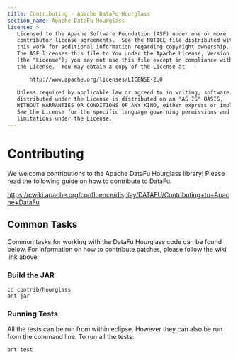 ```yaml
---
title: Contributing - Apache DataFu Hourglass
section_name: Apache DataFu Hourglass
license: >
   Licensed to the Apache Software Foundation (ASF) under one or more
   contributor license agreements.  See the NOTICE file distributed with
   this work for additional information regarding copyright ownership.
   The ASF licenses this file to You under the Apache License, Version 2.0
   (the "License"); you may not use this file except in compliance with
   the License.  You may obtain a copy of the License at

       http://www.apache.org/licenses/LICENSE-2.0

   Unless required by applicable law or agreed to in writing, software
   distributed under the License is distributed on an "AS IS" BASIS,
   WITHOUT WARRANTIES OR CONDITIONS OF ANY KIND, either express or implied.
   See the License for the specific language governing permissions and
   limitations under the License.
---
```


# Contributing

We welcome contributions to the Apache DataFu Hourglass library!  Please read the following guide on how to contribute to DataFu.  

https://cwiki.apache.org/confluence/display/DATAFU/Contributing+to+Apache+DataFu

## Common Tasks

Common tasks for working with the DataFu Hourglass code can be found below.  For information on how to contribute patches, please
follow the wiki link above.

### Build the JAR

    cd contrib/hourglass
    ant jar

### Running Tests

All the tests can be run from within eclipse.  However they can also be run from the command line.  To run all the tests:

    ant test